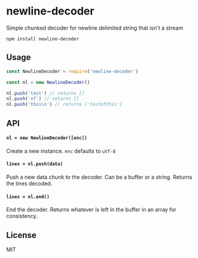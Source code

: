 # newline-decoder

Simple chunked decoder for newline delimited string that isn't a stream

```
npm install newline-decoder
```

## Usage

``` js
const NewlineDecoder = require('newline-decoder')

const nl = new NewlineDecoder()

nl.push('test') // returns []
nl.push('of') // returns []
nl.push('this\n') // returns ['testofthis']
```

## API

#### `nl = new NewlineDecoder([enc])`

Create a new instance. `enc` defaults to `utf-8`

#### `lines = nl.push(data)`

Push a new data chunk to the decoder. Can be a buffer or a string.
Returns the lines decoded.

#### `lines = nl.end()`

End the decoder. Returns whatever is left in the buffer in an array for consistency.

## License

MIT
